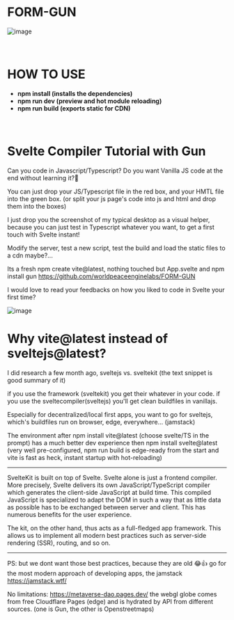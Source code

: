 # FORM-GUN

![image](https://user-images.githubusercontent.com/67427045/174142438-2128bc5a-4284-4ebb-8ed7-a4841873cf8b.png)
<br><br><br>

# HOW TO USE
 
- **npm install (installs the dependencies)**
- **npm run dev (preview and hot module reloading)**
- **npm run build (exports static for CDN)**
<br><br><br>

# Svelte Compiler Tutorial with Gun

Can you code in Javascript/Typescript? Do you want Vanilla JS code at the end without learning it?🤩

You can just drop your JS/Typescript file in the red box, and your HMTL file into the green box. (or split your js page's code into js and html and drop them into the boxes)

I just drop you the screenshot of my typical desktop as a visual helper, because you can just test in Typescript whatever you want, to get a first touch with Svelte instant!

Modify the server, test a new script, test the build and load the static files to a cdn maybe?...

Its a fresh npm create vite@latest, nothing touched but App.svelte and npm install gun
https://github.com/worldpeaceenginelabs/FORM-GUN

I would love to read your feedbacks on how you liked to code in Svelte your first time?
<br>

![image](https://user-images.githubusercontent.com/67427045/176132137-16740536-68b9-482e-b5d7-0b86dbb2f85b.png)

# Why vite@latest instead of sveltejs@latest?

I did research a few month ago, sveltejs vs. sveltekit (the text snippet is good summary of it)

if you use the framework (sveltekit) you get their whatever in your code.
if you use the sveltecompiler(sveltejs) you'll get clean buildfiles in vanillajs.

Especially for decentralized/local first apps, you want to go for sveltejs, which's buildfiles run on browser, edge, everywhere... (jamstack)

The environment after npm install vite@latest (choose svelte/TS in the prompt) has a much better dev experience then npm install svelte@latest (very well pre-configured, npm run build is edge-ready from the start and vite is fast as heck, instant startup with hot-reloading)

---

SvelteKit is built on top of Svelte. Svelte alone is just a frontend compiler. More precisely, Svelte delivers its own JavaScript/TypeScript compiler which generates the client-side JavaScript at build time. This compiled JavaScript is specialized to adapt the DOM in such a way that as little data as possible has to be exchanged between server and client. This has numerous benefits for the user experience.

The kit, on the other hand, thus acts as a full-fledged app framework. This allows us to implement all modern best practices such as server-side rendering (SSR), routing, and so on.

---

PS: but we dont want those best practices, because they are old 😂👍 go for the most modern approach of developing apps, the jamstack https://jamstack.wtf/

No limitations:
https://metaverse-dao.pages.dev/ the webgl globe comes from free Cloudflare Pages (edge) and is hydrated by API from different sources. (one is Gun, the other is Openstreetmaps)
